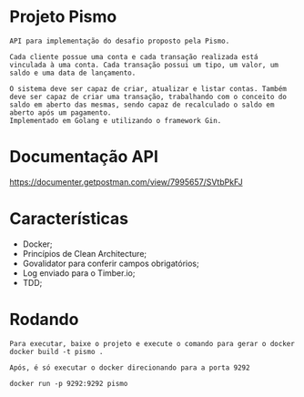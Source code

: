 # Projeto Pismo
    API para implementação do desafio proposto pela Pismo.

    Cada cliente possue uma conta e cada transação realizada está vinculada à uma conta. Cada transação possui um tipo, um valor, um saldo e uma data de lançamento.

    O sistema deve ser capaz de criar, atualizar e listar contas. Também deve ser capaz de criar uma transação, trabalhando com o conceito do saldo em aberto das mesmas, sendo capaz de recalculado o saldo em aberto após um pagamento.
    Implementado em Golang e utilizando o framework Gin.

# Documentação API
https://documenter.getpostman.com/view/7995657/SVtbPkFJ

# Características
- Docker;
- Princípios de Clean Architecture;
- Govalidator para conferir campos obrigatórios;
- Log enviado para o Timber.io;
- TDD;

# Rodando
    Para executar, baixe o projeto e execute o comando para gerar o docker
    docker build -t pismo .
    
    Após, é só executar o docker direcionando para a porta 9292
    
    docker run -p 9292:9292 pismo
